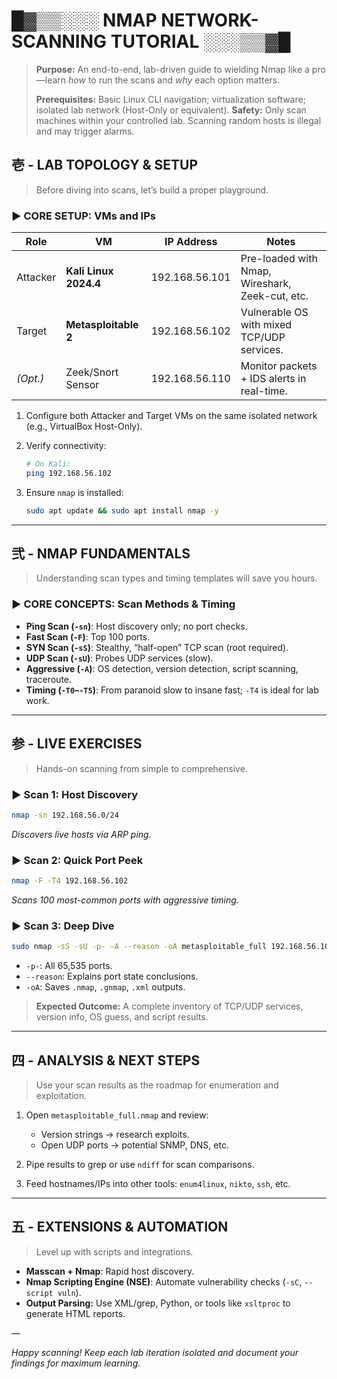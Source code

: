 # █▓▒▒░░░ NMAP NETWORK-SCANNING TUTORIAL ░░░▒▒▓█

> **Purpose:** An end-to-end, lab-driven guide to wielding Nmap like a pro—learn *how* to run the scans and *why* each option matters.
>
> **Prerequisites:** Basic Linux CLI navigation; virtualization software; isolated lab network (Host-Only or equivalent).
> **Safety:** Only scan machines within your controlled lab. Scanning random hosts is illegal and may trigger alarms.

## 壱 - LAB TOPOLOGY & SETUP

> Before diving into scans, let’s build a proper playground.

### ► **CORE SETUP: VMs and IPs**

| Role     | VM                    | IP Address     | Notes                                           |
| -------- | --------------------- | -------------- | ----------------------------------------------- |
| Attacker | **Kali Linux 2024.4** | 192.168.56.101 | Pre-loaded with Nmap, Wireshark, Zeek-cut, etc. |
| Target   | **Metasploitable 2**  | 192.168.56.102 | Vulnerable OS with mixed TCP/UDP services.      |
| *(Opt.)* | Zeek/Snort Sensor     | 192.168.56.110 | Monitor packets + IDS alerts in real-time.      |

1. Configure both Attacker and Target VMs on the same isolated network (e.g., VirtualBox Host-Only).
2. Verify connectivity:

   ```bash
   # On Kali:
   ping 192.168.56.102
   ```
3. Ensure `nmap` is installed:

   ```bash
   sudo apt update && sudo apt install nmap -y
   ```

---

## 弐 - NMAP FUNDAMENTALS

> Understanding scan types and timing templates will save you hours.

### ► **CORE CONCEPTS: Scan Methods & Timing**

* **Ping Scan (`-sn`)**: Host discovery only; no port checks.
* **Fast Scan (`-F`)**: Top 100 ports.
* **SYN Scan (`-sS`)**: Stealthy, “half-open” TCP scan (root required).
* **UDP Scan (`-sU`)**: Probes UDP services (slow).
* **Aggressive (`-A`)**: OS detection, version detection, script scanning, traceroute.
* **Timing (`-T0`–`-T5`)**: From paranoid slow to insane fast; `-T4` is ideal for lab work.

---

## 参 - LIVE EXERCISES

> Hands-on scanning from simple to comprehensive.

### ► **Scan 1: Host Discovery**

```bash
nmap -sn 192.168.56.0/24
```

*Discovers live hosts via ARP ping.*

### ► **Scan 2: Quick Port Peek**

```bash
nmap -F -T4 192.168.56.102
```

*Scans 100 most-common ports with aggressive timing.*

### ► **Scan 3: Deep Dive**

```bash
sudo nmap -sS -sU -p- -A --reason -oA metasploitable_full 192.168.56.102
```

* `-p-`: All 65,535 ports.
* `--reason`: Explains port state conclusions.
* `-oA`: Saves `.nmap`, `.gnmap`, `.xml` outputs.

> **Expected Outcome:** A complete inventory of TCP/UDP services, version info, OS guess, and script results.

---

## 四 - ANALYSIS & NEXT STEPS

> Use your scan results as the roadmap for enumeration and exploitation.

1. Open `metasploitable_full.nmap` and review:

   * Version strings → research exploits.
   * Open UDP ports → potential SNMP, DNS, etc.
2. Pipe results to grep or use `ndiff` for scan comparisons.
3. Feed hostnames/IPs into other tools: `enum4linux`, `nikto`, `ssh`, etc.

---

## 五 - EXTENSIONS & AUTOMATION

> Level up with scripts and integrations.

* **Masscan + Nmap**: Rapid host discovery.
* **Nmap Scripting Engine (NSE)**: Automate vulnerability checks (`-sC`, `--script vuln`).
* **Output Parsing:** Use XML/grep, Python, or tools like `xsltproc` to generate HTML reports.

—

*Happy scanning! Keep each lab iteration isolated and document your findings for maximum learning.*
